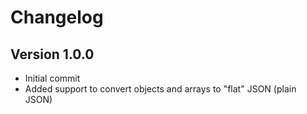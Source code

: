 # Changelog

## Version 1.0.0

* Initial commit
* Added support to convert objects and arrays to "flat" JSON (plain JSON)
